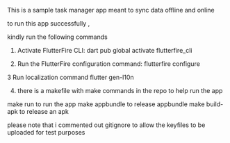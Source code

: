 This is a sample task manager app meant to sync data offline and online

to run  this app successfully ,

kindly run the following commands

1. Activate FlutterFire CLI:
    dart pub global activate flutterfire_cli

2. Run the FlutterFire configuration command:
    flutterfire configure

3 Run localization command
    flutter gen-l10n

4. there is a makefile  with make commands in the repo to help run the app

make run  to run the app
make appbundle to release appbundle
make build-apk to release an apk

please note that i commented out gitignore to allow the keyfiles to be uploaded for test purposes